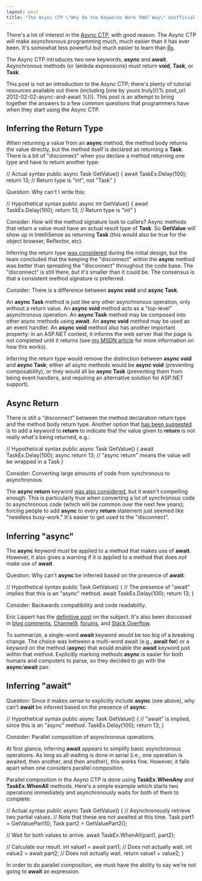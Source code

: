 ```yaml
---
layout: post
title: "The Async CTP \"Why Do the Keywords Work THAT Way\" Unofficial FAQ"
---
```

There's a lot of interest in the [Async CTP](http://msdn.microsoft.com/en-US/vstudio/async), with good reason. The Async CTP will make asynchronous programming much, much easier than it has ever been. It's somewhat less powerful but much easier to learn than [Rx](http://msdn.microsoft.com/en-us/data/gg577609).

The Async CTP introduces two new keywords, **async** and **await**. Asynchronous methods (or lambda expressions) must return **void**, **Task**, or **Task<TResult>**.

This post is not an introduction to the Async CTP; there's plenty of tutorial resources available out there (including [one by yours truly]({% post_url 2012-02-02-async-and-await %})). This post is an attempt to bring together the answers to a few common questions that programmers have when they start using the Async CTP.

## Inferring the Return Type

When returning a value from an **async** method, the method body returns the value directly, but the method itself is declared as returning a **Task<TResult>**. There is a bit of "disconnect" when you declare a method returning one type and have to return another type:

// Actual syntax
public async Task<int> GetValue()
{
  await TaskEx.Delay(100);
  return 13; // Return type is "int", not "Task<int>"
}

Question: Why can't I write this:

// Hypothetical syntax
public async int GetValue()
{
  await TaskEx.Delay(100);
  return 13; // Return type is "int"
}

Consider: How will the method signature look to callers? Async methods that return a value must have an actual result type of **Task<TResult>**. So **GetValue** will show up in IntelliSense as returning **Task<TResult>** (this would also be true for the object browser, Reflector, etc).

Inferring the return type [was considered](http://social.msdn.microsoft.com/Forums/en-US/async/thread/0ee0af6a-3034-4ac3-aa82-cb6bd62a9ab9#8d1826a5-d603-4b74-8c64-2a9b32d6af24) during the initial design, but the team concluded that the keeping the "disconnect" within the **async** method was better than spreading the "disconnect" throughout the code base. The "disconnect" is still there, but it's smaller than it could be. The consensus is that a consistent method signature is preferred.

Consider: There is a difference between **async void** and **async Task**.

An **async Task** method is just like any other asynchronous operation, only without a return value. An **async void** method acts as a "top-level" asynchronous operation. An **async Task** method may be composed into other async methods using **await**. An **async void** method may be used as an event handler. An **async void** method also has another important property: in an ASP.NET context, it informs the web server that the page is not completed until it returns (see [my MSDN article](http://msdn.microsoft.com/en-us/magazine/gg598924.aspx) for more information on how this works).

Inferring the return type would remove the distinction between **async void** and **async Task**; either all async methods would be **async void** (preventing composability), or they would all be **async Task** (preventing them from being event handlers, and requiring an alternative solution for ASP.NET support).

## Async Return

There is still a "disconnect" between the method declaration return type and the method body return type. Another option that [has been suggested](http://gauravsmathur.wordpress.com/2010/11/04/something-wrong-with-async-await-and-the-tasktask/) is to add a keyword to **return** to indicate that the value given to **return** is not really what's being returned, e.g.:

// Hypothetical syntax
public async Task<int> GetValue()
{
  await TaskEx.Delay(100);
  async return 13; // "async return" means the value will be wrapped in a Task
}

Consider: Converting large amounts of code from synchronous to asynchronous.

The **async return** keyword [was also considered](http://social.msdn.microsoft.com/Forums/en-US/async/thread/75493675-4a39-4958-a493-ad8a96f8a19d), but it wasn't compelling enough. This is particularly true when converting a lot of synchronous code to asynchronous code (which will be common over the next few years); forcing people to add **async** to every **return** statement just seemed like "needless busy-work." It's easier to get used to the "disconnect".

## Inferring "async"

The **async** keyword _must_ be applied to a method that makes use of **await**. However, it also gives a warning if it is applied to a method that does _not_ make use of **await**.

Question: Why can't **async** be inferred based on the presence of **await**:

// Hypothetical syntax
public Task<int> GetValue()
{
  // The presence of "await" implies that this is an "async" method.
  await TaskEx.Delay(100);
  return 13;
}

Consider: Backwards compatibility and code readability.

Eric Lippert has the [definitive post](http://blogs.msdn.com/b/ericlippert/archive/2010/11/11/whither-async.aspx) on the subject. It's also been discussed in [blog comments](http://blogs.msdn.com/b/ericlippert/archive/2010/10/29/asynchronous-programming-in-c-5-0-part-two-whence-await.aspx), [Channel9](http://channel9.msdn.com/Forums/Coffeehouse/Why-is-the-async-keyword-needed), [forums](http://social.msdn.microsoft.com/Forums/en-US/async/thread/75493675-4a39-4958-a493-ad8a96f8a19d), and [Stack Overflow](http://stackoverflow.com/questions/9225748/why-does-the-async-keyword-exist).

To summarize, a single-word **await** keyword would be too big of a breaking change. The choice was between a multi-word await (e.g., **await for**) or a keyword on the method (**async**) that would enable the **await** keyword just within that method. Explicitly marking methods **async** is easier for both humans and computers to parse, so they decided to go with the **async**/**await** pair.

## Inferring "await"

Question: Since it makes sense to explicitly include **async** (see above), why can't **await** be inferred based on the presence of **async**:

// Hypothetical syntax
public async Task<int> GetValue()
{
  // "await" is implied, since this is an "async" method.
  TaskEx.Delay(100);
  return 13;
}

Consider: Parallel composition of asynchronous operations.

At first glance, inferring **await** appears to simplify basic asynchronous operations. As long as all waiting is done in serial (i.e., one operation is awaited, then another, and then another), this works fine. However, it falls apart when one considers parallel composition.

Parallel composition in the Async CTP is done using **TaskEx.WhenAny** and **TaskEx.WhenAll** methods. Here's a simple example which starts two operations immediately and asynchronously waits for both of them to complete:

// Actual syntax
public async Task<int> GetValue()
{
  // Asynchronously retrieve two partial values.
  // Note that these are *not* awaited at this time.
  Task<int> part1 = GetValuePart1();
  Task<int> part2 = GetValuePart2();

  // Wait for both values to arrive.
  await TaskEx.WhenAll(part1, part2);

  // Calculate our result.
  int value1 = await part1; // Does not actually wait.
  int value2 = await part2; // Does not actually wait.
  return value1 + value2;
}

In order to do parallel composition, we must have the ability to say we're _not_ going to **await** an expression.


